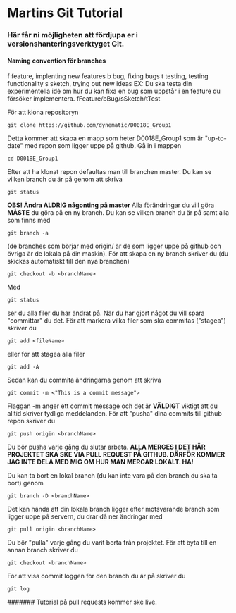 # Martins Git Tutorial
### Här får ni möjligheten att fördjupa er i versionshanteringsverktyget Git.

#### Naming convention för branches
f feature, implenting new features
b bug, fixing bugs
t testing, testing functionality
s sketch, trying out new ideas
EX: Du ska testa din experimentella idè om hur du kan fixa en bug som uppstår i en feature du försöker implementera.
fFeature/bBug/sSketch/tTest


För att klona repositoryn
```
git clone https://github.com/dynematic/D0018E_Group1
```
Detta kommer att skapa en mapp som heter D0018E_Group1 som är "up-to-date" med repon som ligger uppe på github.
Gå in i mappen
```
cd D0018E_Group1
```
Efter att ha klonat repon defaultas man till branchen master.
Du kan se vilken branch du är på genom att skriva
```
git status
```
**OBS! Ändra ALDRIG någonting på master**
Alla förändringar du vill göra **MÅSTE** du göra på en ny branch.
Du kan se vilken branch du är på samt alla som finns med
```
git branch -a
```
(de branches som börjar med origin/ är de som ligger uppe på github och övriga är de lokala på din maskin).
För att skapa en ny branch skriver du (du skickas automatiskt till den nya branchen)
```
git checkout -b <branchName>
```
Med
```
git status
```
ser du alla filer du har ändrat på.
När du har gjort något du vill spara "committar" du det. För att markera vilka filer som ska commitas ("stagea") skriver du
```
git add <fileName>
```
eller för att stagea alla filer
```
git add -A
```
Sedan kan du commita ändringarna genom att skriva 
```
git commit -m <"This is a commit message">
```
Flaggan -m anger ett commit message och det är **VÄLDIGT** viktigt att du alltid skriver tydliga meddelanden.
För att "pusha" dina commits till github repon skriver du
```
git push origin <branchName>
```
Du bör pusha varje gång du slutar arbeta.
**ALLA MERGES I DET HÄR PROJEKTET SKA SKE VIA PULL REQUEST PÅ GITHUB. DÄRFÖR KOMMER JAG INTE DELA MED MIG OM HUR MAN
MERGAR LOKALT. HA!**

Du kan ta bort en lokal branch (du kan inte vara på den branch du ska ta bort) genom
```
git branch -D <branchName>
```
Det kan hända att din lokala branch ligger efter motsvarande branch som ligger uppe på servern, du drar då ner ändringar med
```
git pull origin <branchName>
```
Du bör "pulla" varje gång du varit borta från projektet.
För att byta till en annan branch skriver du
```
git checkout <branchName>
```
För att visa commit loggen för den branch du är på skriver du
```
git log
```

####### Tutorial på pull requests kommer ske live.
